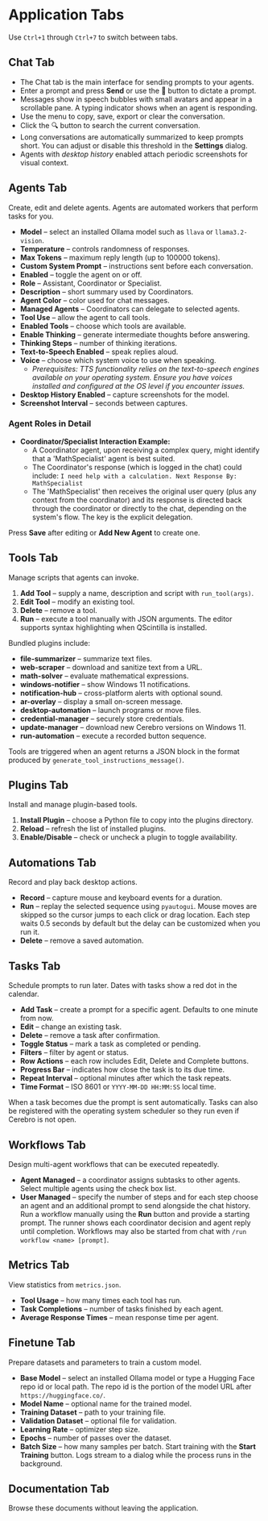 # Application Tabs

Use `Ctrl+1` through `Ctrl+7` to switch between tabs.

## Chat Tab

- The Chat tab is the main interface for sending prompts to your agents.
- Enter a prompt and press **Send** or use the 🎤 button to dictate a prompt.
- Messages show in speech bubbles with small avatars and appear in a scrollable pane. A typing indicator shows when an agent is responding.
- Use the menu to copy, save, export or clear the conversation.
- Click the 🔍 button to search the current conversation.
- Long conversations are automatically summarized to keep prompts short.
  You can adjust or disable this threshold in the **Settings** dialog.
- Agents with *desktop history* enabled attach periodic screenshots for visual context.

## Agents Tab

Create, edit and delete agents.
Agents are automated workers that perform tasks for you.
- **Model** – select an installed Ollama model such as `llava` or `llama3.2-vision`.
- **Temperature** – controls randomness of responses.
- **Max Tokens** – maximum reply length (up to 100000 tokens).
- **Custom System Prompt** – instructions sent before each conversation.
- **Enabled** – toggle the agent on or off.
- **Role** – Assistant, Coordinator or Specialist.
- **Description** – short summary used by Coordinators.
- **Agent Color** – color used for chat messages.
- **Managed Agents** – Coordinators can delegate to selected agents.
- **Tool Use** – allow the agent to call tools.
- **Enabled Tools** – choose which tools are available.
- **Enable Thinking** – generate intermediate thoughts before answering.
- **Thinking Steps** – number of thinking iterations.
- **Text-to-Speech Enabled** – speak replies aloud.
- **Voice** – choose which system voice to use when speaking.
    - *Prerequisites: TTS functionality relies on the text-to-speech engines available on your operating system. Ensure you have voices installed and configured at the OS level if you encounter issues.*
- **Desktop History Enabled** – capture screenshots for the model.
- **Screenshot Interval** – seconds between captures.

### Agent Roles in Detail

- **Coordinator/Specialist Interaction Example:**
    - A Coordinator agent, upon receiving a complex query, might identify that a 'MathSpecialist' agent is best suited.
    - The Coordinator's response (which is logged in the chat) could include: `I need help with a calculation. Next Response By: MathSpecialist`
    - The 'MathSpecialist' then receives the original user query (plus any context from the coordinator) and its response is directed back through the coordinator or directly to the chat, depending on the system's flow. The key is the explicit delegation.

Press **Save** after editing or **Add New Agent** to create one.

## Tools Tab

Manage scripts that agents can invoke.
1. **Add Tool** – supply a name, description and script with `run_tool(args)`.
2. **Edit Tool** – modify an existing tool.
3. **Delete** – remove a tool.
4. **Run** – execute a tool manually with JSON arguments.
   The editor supports syntax highlighting when QScintilla is installed.

Bundled plugins include:
- **file-summarizer** – summarize text files.
- **web-scraper** – download and sanitize text from a URL.
- **math-solver** – evaluate mathematical expressions.
- **windows-notifier** – show Windows 11 notifications.
- **notification-hub** – cross-platform alerts with optional sound.
- **ar-overlay** – display a small on-screen message.
- **desktop-automation** – launch programs or move files.
- **credential-manager** – securely store credentials.
- **update-manager** – download new Cerebro versions on Windows 11.
- **run-automation** – execute a recorded button sequence.

Tools are triggered when an agent returns a JSON block in the format produced by `generate_tool_instructions_message()`.

## Plugins Tab

Install and manage plugin-based tools.
1. **Install Plugin** – choose a Python file to copy into the plugins directory.
2. **Reload** – refresh the list of installed plugins.
3. **Enable/Disable** – check or uncheck a plugin to toggle availability.

## Automations Tab

Record and play back desktop actions.
- **Record** – capture mouse and keyboard events for a duration.
- **Run** – replay the selected sequence using `pyautogui`. Mouse moves are
  skipped so the cursor jumps to each click or drag location. Each step waits
  0.5 seconds by default but the delay can be customized when you run it.
- **Delete** – remove a saved automation.

## Tasks Tab

Schedule prompts to run later. Dates with tasks show a red dot in the calendar.
- **Add Task** – create a prompt for a specific agent. Defaults to one minute from now.
- **Edit** – change an existing task.
- **Delete** – remove a task after confirmation.
- **Toggle Status** – mark a task as completed or pending.
- **Filters** – filter by agent or status.
- **Row Actions** – each row includes Edit, Delete and Complete buttons.
- **Progress Bar** – indicates how close the task is to its due time.
- **Repeat Interval** – optional minutes after which the task repeats.
- **Time Format** – ISO 8601 or `YYYY-MM-DD HH:MM:SS` local time.

When a task becomes due the prompt is sent automatically. Tasks can also be registered with the operating system scheduler so they run even if Cerebro is not open.

## Workflows Tab

Design multi-agent workflows that can be executed repeatedly.
- **Agent Managed** – a coordinator assigns subtasks to other agents. Select
  multiple agents using the check box list.
- **User Managed** – specify the number of steps and for each step choose an agent
  and an additional prompt to send alongside the chat history.
Run a workflow manually using the **Run** button and provide a starting prompt.
The runner shows each coordinator decision and agent reply until completion.
Workflows may also be started from chat with `/run workflow <name> [prompt]`.

## Metrics Tab

View statistics from `metrics.json`.
- **Tool Usage** – how many times each tool has run.
- **Task Completions** – number of tasks finished by each agent.
- **Average Response Times** – mean response time per agent.

## Finetune Tab

Prepare datasets and parameters to train a custom model.
- **Base Model** – select an installed Ollama model or type a Hugging Face repo id or local path. The repo id is the portion of the model URL after `https://huggingface.co/`.
- **Model Name** – optional name for the trained model.
- **Training Dataset** – path to your training file.
- **Validation Dataset** – optional file for validation.
- **Learning Rate** – optimizer step size.
- **Epochs** – number of passes over the dataset.
- **Batch Size** – how many samples per batch.
Start training with the **Start Training** button. Logs stream to a dialog while
the process runs in the background.

## Documentation Tab

Browse these documents without leaving the application.

